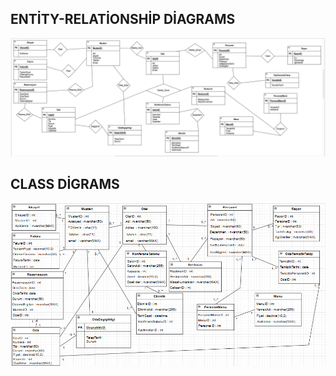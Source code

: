 ## ENTİTY-RELATİONSHİP DİAGRAMS

![otelOtomation_E-R.png](diagrams%2FotelOtomation_E-R.png)

## CLASS DİGRAMS

![otelOtomation_CLASS.png](diagrams%2FotelOtomation_CLASS.png)